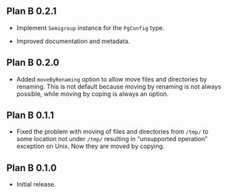 ## Plan B 0.2.1

* Implement `Semigroup` instance for the `PgConfig` type.

* Improved documentation and metadata.

## Plan B 0.2.0

* Added `moveByRenaming` option to allow move files and directories by
  renaming. This is not default because moving by renaming is not always
  possible, while moving by coping is always an option.

## Plan B 0.1.1

* Fixed the problem with moving of files and directories from `/tmp/` to
  some location not under `/tmp/` resulting in “unsupported operation”
  exception on Unix. Now they are moved by copying.

## Plan B 0.1.0

* Initial release.
